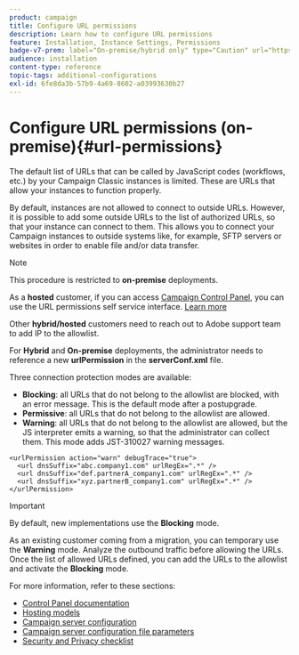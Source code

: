 ```yaml
---
product: campaign
title: Configure URL permissions
description: Learn how to configure URL permissions
feature: Installation, Instance Settings, Permissions
badge-v7-prem: label="On-premise/hybrid only" type="Caution" url="https://experienceleague.adobe.com/docs/campaign-classic/using/installing-campaign-classic/architecture-and-hosting-models/hosting-models-lp/hosting-models.html" tooltip="Applies to on-premise and hybrid deployments only"
audience: installation
content-type: reference
topic-tags: additional-configurations
exl-id: 6fe8da3b-57b9-4a69-8602-a03993630b27
---
```

# Configure URL permissions (on-premise){#url-permissions}



The default list of URLs that can be called by JavaScript codes (workflows, etc.) by your Campaign Classic instances is limited. These are URLs that allow your instances to function properly.

By default, instances are not allowed to connect to outside URLs. However, it is possible to add some outside URLs to the list of authorized URLs, so that your instance can connect to them. This allows you to connect your Campaign instances to outside systems like, for example, SFTP servers or websites in order to enable file and/or data transfer.

>[!NOTE]
>
>This procedure is restricted to **on-premise** deployments. 
>
>As a **hosted** customer, if you can access [Campaign Control Panel](https://experienceleague.adobe.com/docs/control-panel/using/control-panel-home.html), you can use the URL permissions self service interface. [Learn more](https://experienceleague.adobe.com/docs/control-panel/using/instances-settings/url-permissions.html)
>
>Other **hybrid/hosted** customers need to reach out to Adobe support team to add IP to the allowlist.
>

For **Hybrid** and **On-premise** deployments, the administrator needs to reference a new **urlPermission** in the **serverConf.xml** file.


Three connection protection modes are available:

* **Blocking**: all URLs that do not belong to the allowlist are blocked, with an error message. This is the default mode after a postupgrade.
* **Permissive**: all URLs that do not belong to the allowlist are allowed.
* **Warning**: all URLs that do not belong to the allowlist are allowed, but the JS interpreter emits a warning, so that the administrator can collect them. This mode adds JST-310027 warning messages.

```
<urlPermission action="warn" debugTrace="true">
  <url dnsSuffix="abc.company1.com" urlRegEx=".*" />
  <url dnsSuffix="def.partnerA_company1.com" urlRegEx=".*" />
  <url dnsSuffix="xyz.partnerB_company1.com" urlRegEx=".*" />
</urlPermission>
```

>[!IMPORTANT]
>
>By default, new implementations use the **Blocking** mode. 
>
>As an existing customer coming from a migration, you can temporary use the **Warning** mode. Analyze the outbound traffic before allowing the URLs. Once the list of allowed URLs defined, you can add the URLs to the allowlist and activate the **Blocking** mode.

For more information, refer to these sections:

* [Control Panel documentation](https://experienceleague.adobe.com/docs/control-panel/using/control-panel-home.html)
* [Hosting models](hosting-models.md)
* [Campaign server configuration](configuring-campaign-server.md)
* [Campaign server configuration file parameters](the-server-configuration-file.md)
* [Security and Privacy checklist](get-started-security-privacy.md)

